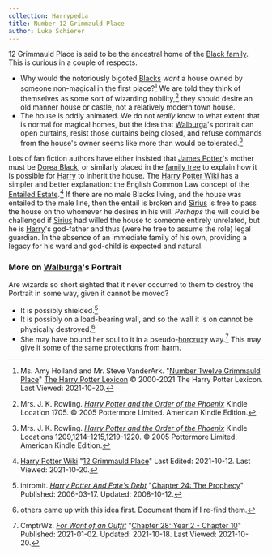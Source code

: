 ```yaml
---
collection: Harrypedia
title: Number 12 Grimmauld Place
author: Luke Schierer
---
```


12 Grimmauld Place is said to be the ancestral home of the [Black
family][Black]. This is curious in a couple of respects.

- Why would the notoriously bigoted [Blacks][Black] _want_ a house owned by
  someone non-magical in the first place?[^211020-1] We are told they think of
  themselves as some sort of wizarding nobility,[^211020-2] they should desire
  an old manner house or castle, not a relatively modern town house.
- The house is oddly animated. We do not _really_ know to what extent that is
  normal for magical homes, but the idea that [Walburga][]'s portrait can open
  curtains, resist those curtains being closed, and refuse commands from the
  house's owner seems like more than would be tolerated.[^211020-3]

Lots of fan fiction authors have either insisted that [James Potter][James]'s
mother must be [Dorea Black][Dorea], or similarly placed in the [family
tree][Black] to explain how it is possible for [Harry][] to inherit the house.
The [Harry Potter Wiki] has a simpler and better explanation: the English
Common Law concept of the [Entailed Estate][wEE1].[^211020-4] If there are no
male Blacks living, and the house was entailed to the male line, then the
entail is broken and [Sirius][] is free to pass the house on tho whomever he
desires in his will. _Perhaps_ the will could be challenged if [Sirius][] had
willed the house to someone entirely unrelated, but he is [Harry][]'s
god-father and thus (were he free to assume the role) legal guardian. In the
absence of an immediate family of his own, providing a legacy for his ward and
god-child is expected and natural.

[^211020-4]:
    [Harry Potter Wiki](https://harrypotter.fandom.com/wiki)
    "[12 Grimmauld Place](https://harrypotter.fandom.com/wiki/12_Grimmauld_Place)"
    Last Edited: 2021-10-12. Last Viewed: 2021-10-20.

[^211020-3]:
    Mrs. J. K. Rowling.
    _[Harry Potter and the Order of the Phoenix](https://www.goodreads.com/book/show/2.Harry_Potter_and_the_Order_of_the_Phoenix)_
    Kindle Locations 1209,1214-1215,1219-1220. © 2005 Pottermore Limited. American Kindle Edition.

[^211020-2]:
    Mrs. J. K. Rowling.
    _[Harry Potter and the Order of the Phoenix](https://www.goodreads.com/book/show/2.Harry_Potter_and_the_Order_of_the_Phoenix)_
    Kindle Location 1705. © 2005 Pottermore Limited. American Kindle Edition.

[^211020-1]:
    Ms. Amy Holland and Mr. Steve VanderArk.
    "[Number Twelve Grimmauld
    Place](https://www.hp-lexicon.org/place/great-britain-united-kingdom/england/london/grimmauld-place/number-twelve-grimmauld-place/)"
    [The Harry Potter Lexicon](https://www.hp-lexicon.org) © 2000-2021 The Harry
    Potter Lexicon. Last Viewed: 2021-10-20.

### More on [Walburga]'s Portrait

Are wizards so short sighted that it never occurred to them to destroy the
Portrait in some way, given it cannot be moved?

- It is possibly shielded.[^211020-5]
- It is possibly on a load-bearing wall, and so the wall it is on cannot be
  physically destroyed.[^211020-6]
- She may have bound her soul to it in a pseudo-[horcrux]y
  way.[^211020-7] This may give it some of the same protections from harm.

[^211020-7]:
    CmptrWz.
    _[For Want of an Outfit](https://archiveofourown.org/works/28507302)_
    "[Chapter 28: Year 2 - Chapter 10](https://archiveofourown.org/works/28507302/chapters/78741424)"
    Published: 2021-01-02. Updated: 2021-10-18. Last Viewed: 2021-10-20.


[^211020-6]:
    others came up with this idea first. Document them if I re-find
    them.

[^211020-5]:
    intromit.
    _[Harry Potter And Fate's
    Debt](https://www.siye.co.uk/siye/viewstory.php?sid=11253)_
    "[Chapter 24: The Prophecy](https://www.siye.co.uk/siye/viewstory.php?sid=11253&chapter=24)"
    Published: 2006-03-17. Updated: 2008-10-12.

[wEE1]: http://en.wikipedia.org/wiki/Fee_tail
[Black]: /Harrypedia/people/Black
[Sirius]: </Harrypedia/people/Black/Sirius III>
[James]: /Harrypedia/people/Potter/James
[Walburga]: /Harrypedia/people/Black/Walburga
[Harry]: </Harrypedia/people/Potter/Harry James>
[Dorea]: /Harrypedia/people/Black/Dorea
[Harry Potter Wiki]: https://harrypotter.fandom.com/wiki
[horcrux]: /Harrypedia/magic/dark/Horcruxes
